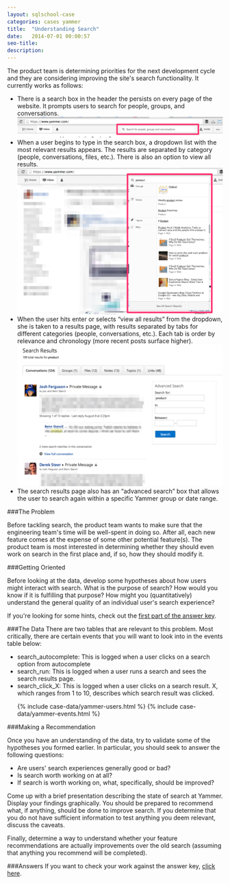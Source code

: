 ```yaml
---
layout: sqlschool-case
categories: cases yammer
title:  "Understanding Search"
date:   2014-07-01 00:00:57
seo-title: 
description: 
---
```


The product team is determining priorities for the next development cycle and they are considering improving the site's search functionality. It currently works as follows:

* There is a search box in the header the persists on every page of the website. It prompts users to search for people, groups, and conversations. ![Yammer Search Example](/images/cases/yammer-search.png)
* When a user begins to type in the search box, a dropdown list with the most relevant results appears. The results are separated by category (people, conversations, files, etc.). There is also an option to view all results. ![Yammer Search Autocomplete](/images/cases/yammer-search-autocomplete.png)
* When the user hits enter or selects “view all results” from the dropdown, she is taken to a results page, with results separated by tabs for different categories (people, conversations, etc.). Each tab is order by relevance and chronology (more recent posts surface higher). ![Yammer Search Results](/images/cases/yammer-search-results.png)
* The search results page also has an “advanced search” box that allows the user to search again within a specific Yammer group or date range.

###The Problem

Before tackling search, the product team wants to make sure that the engineering team's time will be well-spent in doing so. After all, each new feature comes at the expense of some other potential feature(s). The product team is most interested in determining whether they should even work on search in the first place and, if so, how they should modify it.

###Getting Oriented

Before looking at the data, develop some hypotheses about how users might interact with search. What is the purpose of search? How would you know if it is fulfilling that purpose? How might you (quantitatively) understand the general quality of an individual user's search experience?

If you're looking for some hints, check out the [first part of the answer key](answers/understanding-search-answers.html).

###The Data
There are two tables that are relevant to this problem. Most critically, there are certain events that you will want to look into in the events table below:

* search\_autocomplete: This is logged when a user clicks on a search option from autocomplete
* search\_run: This is logged when a user runs a search and sees the search results page.
* search\_click\_X: This is logged when a user clicks on a search result. X, which ranges from 1 to 10, describes which search result was clicked.

<div class="accordion">
  <ul>
    {% include case-data/yammer-users.html %}
    {% include case-data/yammer-events.html %}
  </ul>
</div>

###Making a Recommendation

Once you have an understanding of the data, try to validate some of the hypotheses you formed earlier. In particular, you should seek to answer the following questions:

* Are users' search experiences generally good or bad? 
* Is search worth working on at all?
* If search is worth working on, what, specifically, should be improved?

Come up with a brief presentation describing the state of search at Yammer. Display your findings graphically. You should be prepared to recommend what, if anything, should be done to improve search. If you determine that you do not have sufficient information to test anything you deem relevant, discuss the caveats.

Finally, determine a way to understand whether your feature recommendations are actually improvements over the old search (assuming that anything you recommend will be completed).

###Answers
If you want to check your work against the answer key, [click here](answers/understanding-search-answers.html#solution).

